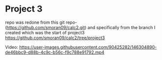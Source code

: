 # Project 3
repo was redone from this git repo- (https://github.com/smoran09/calc2.git) and specifically from the branch 
I created which was the start of project3 https://github.com/smoran09/calc2/tree/project3

Video:
https://user-images.githubusercontent.com/90425282/146304890-de46bbc9-d88b-4c9c-b56c-f9c788e91792.mp4


